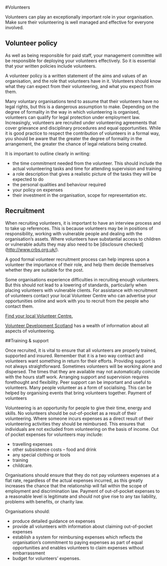 #Volunteers

Volunteers can play an exceptionally important role in your organisation. Make sure their volunteering is well managed and effective for everyone involved.

## Volunteer policy

As well as being responsible for paid staff, your management committee will be responsible for deploying your volunteers effectively. So it is essential that your written policies include volunteers. 

A volunteer policy is a written statement of the aims and values of an organisation, and the role that volunteers have in it. Volunteers should know what they can expect from their volunteering, and what you expect from them.

Many voluntary organisations tend to assume that their volunteers have no legal rights, but this is a dangerous assumption to make. Depending on the degree of formality in the way in which volunteering is organised, volunteers can qualify for legal protection under employment law. Increasingly, volunteers are recruited under volunteering agreements that cover grievance and disciplinary procedures and equal opportunities. While it is good practice to respect the contribution of volunteers in a formal way, you should be aware that the greater the degree of formality in the arrangement, the greater the chance of legal relations being created.

It is important to outline clearly in writing:

* the time commitment needed from the volunteer. This should include the actual volunteering tasks and time for attending supervision and training
* a role description that gives a realistic picture of the tasks they will be expected to do
* the personal qualities and behaviour required
* your policy on expenses
* their investment in the organisation, scope for representation etc.

## Recruitment

When recruiting volunteers, it is important to have an interview process and to take up references. This is because volunteers may be in positions of responsibility, working with vulnerable people and dealing with the organisation’s assets. Where volunteers have substantial access to children or vulnerable adults they may also need to be [disclosure checked] (http://www.crbs.org.uk/).

A good formal volunteer recruitment process can help impress upon a volunteer the importance of their role, and help them decide themselves whether they are suitable for the post.

Some organisations experience difficulties in recruiting enough volunteers. But this should not lead to a lowering of standards, particularly when placing volunteers with vulnerable clients. For assistance with recruitment of volunteers contact your local Volunteer Centre who can advertise your opportunities online and work with you to recruit from the people who contact them. 

[Find your local Volunteer Centre.](http://www.volunteerscotland.org.uk/)

[Volunteer Development Scotland](http://www.vds.org.uk/) has a wealth of information about all aspects of volunteering.

##Training & support

Once recruited, it is vital to ensure that all volunteers are properly trained, supported and insured. Remember that it is a two way contract and volunteers want something in return for their efforts. Providing support is not always straightforward. Sometimes volunteers will be working alone and dispersed. The times that they are available may not automatically coincide with the hours staff work. Arranging support and supervision requires forethought and flexibility. Peer support can be important and useful to volunteers. Many people volunteer as a form of socialising. This can be helped by organising events that bring volunteers together.
Payment of volunteers

Volunteering is an opportunity for people to give their time, energy and skills. No volunteers should be out-of-pocket as a result of their volunteering. Where someone incurs expenses as a direct result of their volunteering activities they should be reimbursed. This ensures that individuals are not excluded from volunteering on the basis of income. Out of pocket expenses for volunteers may include:

* travelling expenses
* other subsistence costs – food and drink
* any special clothing or tools
* training
* childcare.

Organisations should ensure that they do not pay volunteers expenses at a flat rate, regardless of the actual expenses incurred, as this greatly increases the chance that the relationship will fall within the scope of employment and discrimination law. Payment of out-of-pocket expenses to a reasonable level is legitimate and should not give rise to any tax liability, problems with benefits, or charity law.

Organisations should:

* produce detailed guidance on expenses
* provide all volunteers with information about claiming out-of-pocket expenses
* establish a system for reimbursing expenses which reflects the organisation’s commitment to paying expenses as part of equal opportunities and enables volunteers to claim expenses without embarrassment
* budget for volunteers’ expenses.
